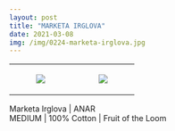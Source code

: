 ```yaml
---
layout: post
title: "MARKETA IRGLOVA"
date: 2021-03-08
img: /img/0224-marketa-irglova.jpg
---
```




<table style="width:100%;"><tr><td style="vertical-align:top;">
      <figure class="tmblr-full" data-orig-height="2048" data-orig-width="1365" data-orig-src="https://concertshirts.netlify.app/shirts/0224/0224-01.jpg"><img src="https://64.media.tumblr.com/642f2b7f65651bee081c128dc2b936c0/575a7b75e7fcd9a8-dc/s540x810/88a76977ba3703a0e71574f8583afe89bf69282f.jpg" data-orig-height="2048" data-orig-width="1365" data-orig-src="https://concertshirts.netlify.app/shirts/0224/0224-01.jpg"/></figure></td>
    <td style="vertical-align:top;">
      <figure class="tmblr-full" data-orig-height="2048" data-orig-width="1365" data-orig-src="https://concertshirts.netlify.app/shirts/0224/0224-02.jpg"><img src="https://64.media.tumblr.com/3a674456a0a182876b633d70ac4e6146/575a7b75e7fcd9a8-c9/s540x810/40f74d64ee5e2b5f858224637f24824610720aef.jpg" data-orig-height="2048" data-orig-width="1365" data-orig-src="https://concertshirts.netlify.app/shirts/0224/0224-02.jpg"/></figure></td>
  </tr></table><p>
  Marketa Irglova | ANAR<br/>MEDIUM | 100% Cotton | Fruit of the Loom
</p>
